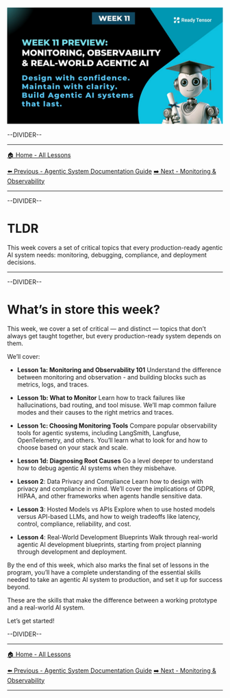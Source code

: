 ![AAIDC-wk11-l0-preview.jpeg](AAIDC-wk11-l0-preview.jpeg)

--DIVIDER--

---

[🏠 Home - All Lessons](https://app.readytensor.ai/hubs/ready_tensor_certifications)

[⬅️ Previous - Agentic System Documentation Guide](https://app.readytensor.ai/publications/Al9E4GsrKoKC)
[➡️ Next - Monitoring & Observability](https://app.readytensor.ai/publications/3p414r28A7UU)

---

--DIVIDER--

# TLDR

This week covers a set of critical topics that every production-ready agentic AI system needs: monitoring, debugging, compliance, and deployment decisions.

---

--DIVIDER--

# What’s in store this week?

This week, we cover a set of critical — and distinct — topics that don’t always get taught together, but every production-ready system depends on them.

We’ll cover:

- **Lesson 1a: Monitoring and Observability 101**
  Understand the difference between monitoring and observation - and building blocks such as metrics, logs, and traces.

- **Lesson 1b: What to Monitor**
  Learn how to track failures like hallucinations, bad routing, and tool misuse. We’ll map common failure modes and their causes to the right metrics and traces.

- **Lesson 1c: Choosing Monitoring Tools**
  Compare popular observability tools for agentic systems, including LangSmith, Langfuse, OpenTelemetry, and others. You’ll learn what to look for and how to choose based on your stack and scale.

- **Lesson 1d: Diagnosing Root Causes**
  Go a level deeper to understand how to debug agentic AI systems when they misbehave.

* **Lesson 2**: Data Privacy and Compliance
  Learn how to design with privacy and compliance in mind. We’ll cover the implications of GDPR, HIPAA, and other frameworks when agents handle sensitive data.

* **Lesson 3**: Hosted Models vs APIs
  Explore when to use hosted models versus API-based LLMs, and how to weigh tradeoffs like latency, control, compliance, reliability, and cost.

- **Lesson 4**: Real-World Development Blueprints
  Walk through real-world agentic AI development blueprints, starting from project planning through development and deployment.

By the end of this week, which also marks the final set of lessons in the program, you’ll have a complete understanding of the essential skills needed to take an agentic AI system to production, and set it up for success beyond.

These are the skills that make the difference between a working prototype and a real-world AI system.

Let’s get started!

--DIVIDER--

---

[🏠 Home - All Lessons](https://app.readytensor.ai/hubs/ready_tensor_certifications)

[⬅️ Previous - Agentic System Documentation Guide](https://app.readytensor.ai/publications/Al9E4GsrKoKC)
[➡️ Next - Monitoring & Observability](https://app.readytensor.ai/publications/3p414r28A7UU)

---

